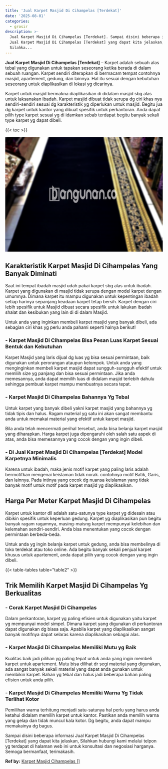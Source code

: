 ```yaml
---
title: 'Jual Karpet Masjid Di Cihampelas [Terdekat]'
date: '2025-08-01'
categories:
  - grosir
description: >-
  Jual Karpet Masjid Di Cihampelas [Terdekat]. Sampai disini beberapa informasi
  Jual Karpet Masjid Di Cihampelas [Terdekat] yang dapat kita jelaskan,
  Silahka...
---
```


**Jual Karpet Masjid Di Cihampelas \[Terdekat\]** – Karpet adalah sebuah alas tebal yang digunakan untuk tapakan seseorang ketika berada di dalam sebuah ruangan. Karpet sendiri diterapkan di bermacam tempat contohnya masjid, apartement, gedung, dan lainnya. Hal itu sesuai dengan kebutuhan seseorang untuk diaplikasikan di lokasi yg dicarinya.

Karpet untuk masjid bermakna diaplikasikan di didalam masjid sbg alas untuk laksanakan ibadah. Karpet masjid dibuat tidak serupa dg ciri khas nya sendiri-sendiri sesuai dg karakteristik yg diperlukan untuk masjid. Begitu jua dg karpet untuk kantor yang dibuat spesifik untuk perkantoran. Anda dapat pilih type karpet sesuai yg di idamkan sebab terdapat begitu banyak sekali type karpet yg dapat dibeli.

{{< toc >}}

![Jual Karpet Masjid Di Cihampelas [Terdekat]](/images/grosir-karpet-murah-78.png)

## Karakteristik Karpet Masjid Di Cihampelas Yang Banyak Diminati

Saat ini tempat ibadah masjid udah pakai karpet sbg alas untuk ibadah. Karpet yang digunakan di masjid tidak serupa dengan model karpet dengan umumnya. Dimana karpet itu mampu digunakan untuk kepentingan ibadah setiap harinya sepanjang keadaan karpet tetap bersih. Karpet dengan ciri lebih spesifik untuk Masjid dibuat secara spesifik untuk lakukan ibadah shalat dan kesibukan yang lain di di dalam Masjid.

Untuk anda yang inginkan membeli karpet masjid yang banyak dibeli, ada sebagian ciri khas yg perlu anda pahami seperti halnya berikut!

### \- Karpet Masjid Di Cihampelas Bisa Pesan Luas Karpet Sesuai Bentuk dan Kebutuhan

Karpet Masjid yang laris dijual dg luas yg bisa sesuai permintaan, baik digunakan untuk perorangan ataupun kelompok. Untuk anda yang menginginkan membeli karpet masjid dapat sungguh-sungguh efektif untuk memliih size yg panjang dan bisa sesuai permintaan. Jika anda memesannya, anda dapat memilih luas di didalam masjid terlebih dahulu sehingga pembuat karpet mampu membuatnya secara tepat.

### \- Karpet Masjid Di Cihampelas Bahannya Yg Tebal

Untuk karpet yang banyak dibeli yakni karpet masjid yang bahannya yg tidak tipis dan halus. Ragam material yg satu ini akan sangat membantu anda untuk memakai material yang efektif untuk karpet masjid.

Bila anda telah mencermati perihal tersebut, anda bisa belanja karpet masjid yang diharapkan. Harga karpet juga dipengaruhi oleh salah satu aspek di atas, anda bisa memesannya yang cocok dengan yang ingin dibeli.

### \- Di Jual Karpet Masjid Di Cihampelas \[Terdekat\] Model Karpetnya Minimalis

Karena untuk ibadah, maka jenis motif karpet yang paling laris adalah bermotifkan mengenai keislaman tidak norak. contohnya motif Batik, Garis, dan lainnya. Pada intinya yang cocok dg nuansa keislaman yang tidak banyak motif untuk motif pada karpet masjid yg diaplikasikan.

## Harga Per Meter Karpet Masjid Di Cihampelas

Karpet untuk kantor dll adalah satu-satunya type karpet yg didesain atau dibikin spesifik untuk keperluan gedung. Karpet yg diaplikasikan pun begitu banyak ragam ragamnya, masing-maisng karpet mempunyai kelebihan dan kelemahan sendiri-sendiri. Anda bisa menentukan yang cocok dengan permintaan berbeda-beda.

Untuk anda yg ingin belanja karpet untuk gedung, anda bisa membelinya di toko terdekat atau toko online. Ada begitu banyak sekali penjual karpet khusus untuk apartement, anda dapat pilih yang cocok dengan yang ingin dibeli.

{{< table-tables table="table2" >}}

## Trik Memilih Karpet Masjid Di Cihampelas Yg Berkualitas

### \- Corak Karpet Masjid Di Cihampelas

Dalam perkantoran, karpet yg paling efisien untuk digunakan yaitu karpet yg mempunyai model simpel. Dimana karpet yang digunakan di perkantoran dapat digunakan dg biasa saja. Apabila karpet yang diaplikasikan sangat banyak motifnya dapat selaras karena diaplikasikan sebagai alas.

### \- Karpet Masjid Di Cihampelas Memiliki Mutu yg Baik

Kualitas baik jadi pilihan yg paling tepat untuk anda yang ingin membeli karpet untuk apartement. Mutu bisa dilihat dr segi material yang digunakan, ada sangat banyak sekali material yang dapat anda gunakan untuk membikin karpet. Bahan yg tebal dan halus jadi beberapa bahan paling efisien untuk anda pilih.

### \- Karpet Masjid Di Cihampelas Memiliki Warna Yg Tidak Terlihat Kotor

Pemilihan warna terhitung menjadi satu-satunya hal perlu yang harus anda ketahui didalam memilih karpet untuk kantor. Pastikan anda memilih warna yang gelap dan tidak muncul kala kotor. Dg begitu, anda dapat mampu memakainya dg bagus.

Sampai disini beberapa informasi Jual Karpet Masjid Di Cihampelas \[Terdekat\] yang dapat kita jelaskan, Silahkan hubungi kami melalui telpon yg terdapat di halaman web ini untuk konsultasi dan negosiasi harganya. Semoga bermanfaat, terimakasih.

**Ref by:**  [Karpet Masjid Cihampelas []](https://id.wikipedia.org/wiki/Karpet)
